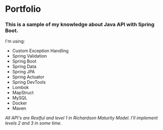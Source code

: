 # Portfolio

### This is a sample of my knowledge about Java API with Spring Boot.

I'm using:
 * Custom Exception Handling
 * Spring Validation
 * Spring Boot
 * Spring Data
 * Spring JPA
 * Spring Actuator
 * Spring DevTools
 * Lombok
 * MapStruct
 * MySQL
 * Docker
 * Maven
 
 _All API's are Restful and level 1 in Richardson Maturity Model. I'll implement levels 2 and 3 in some time._
 
 
 

